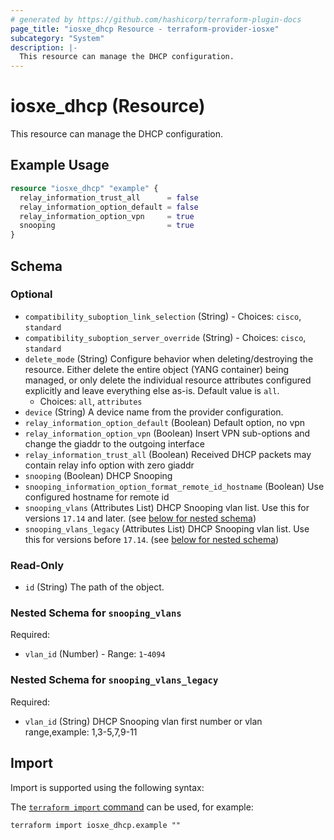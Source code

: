 ```yaml
---
# generated by https://github.com/hashicorp/terraform-plugin-docs
page_title: "iosxe_dhcp Resource - terraform-provider-iosxe"
subcategory: "System"
description: |-
  This resource can manage the DHCP configuration.
---
```


# iosxe_dhcp (Resource)

This resource can manage the DHCP configuration.

## Example Usage

```terraform
resource "iosxe_dhcp" "example" {
  relay_information_trust_all      = false
  relay_information_option_default = false
  relay_information_option_vpn     = true
  snooping                         = true
}
```

<!-- schema generated by tfplugindocs -->
## Schema

### Optional

- `compatibility_suboption_link_selection` (String) - Choices: `cisco`, `standard`
- `compatibility_suboption_server_override` (String) - Choices: `cisco`, `standard`
- `delete_mode` (String) Configure behavior when deleting/destroying the resource. Either delete the entire object (YANG container) being managed, or only delete the individual resource attributes configured explicitly and leave everything else as-is. Default value is `all`.
  - Choices: `all`, `attributes`
- `device` (String) A device name from the provider configuration.
- `relay_information_option_default` (Boolean) Default option, no vpn
- `relay_information_option_vpn` (Boolean) Insert VPN sub-options and change the giaddr to the outgoing interface
- `relay_information_trust_all` (Boolean) Received DHCP packets may contain relay info option with zero giaddr
- `snooping` (Boolean) DHCP Snooping
- `snooping_information_option_format_remote_id_hostname` (Boolean) Use configured hostname for remote id
- `snooping_vlans` (Attributes List) DHCP Snooping vlan list. Use this for versions `17.14` and later. (see [below for nested schema](#nestedatt--snooping_vlans))
- `snooping_vlans_legacy` (Attributes List) DHCP Snooping vlan list. Use this for versions before `17.14`. (see [below for nested schema](#nestedatt--snooping_vlans_legacy))

### Read-Only

- `id` (String) The path of the object.

<a id="nestedatt--snooping_vlans"></a>
### Nested Schema for `snooping_vlans`

Required:

- `vlan_id` (Number) - Range: `1`-`4094`


<a id="nestedatt--snooping_vlans_legacy"></a>
### Nested Schema for `snooping_vlans_legacy`

Required:

- `vlan_id` (String) DHCP Snooping vlan first number or vlan range,example: 1,3-5,7,9-11

## Import

Import is supported using the following syntax:

The [`terraform import` command](https://developer.hashicorp.com/terraform/cli/commands/import) can be used, for example:

```shell
terraform import iosxe_dhcp.example ""
```
